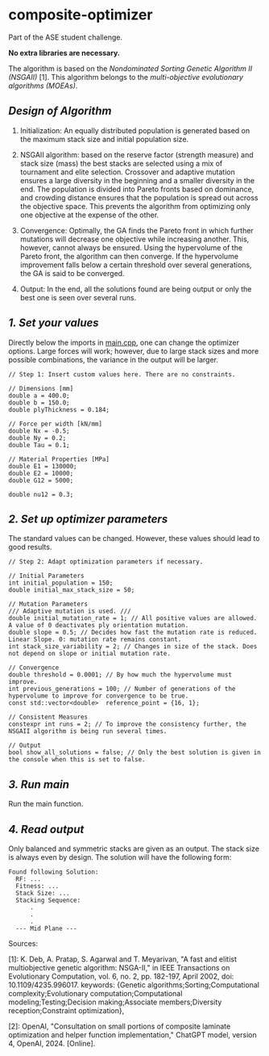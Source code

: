 # composite-optimizer

Part of the ASE student challenge.

**No extra libraries are necessary.**

The algorithm is based on the _Nondominated Sorting Genetic Algorithm II (NSGAII)_ [1]. This algorithm belongs to the
_multi-objective evolutionary algorithms (MOEAs)_.

## _Design of Algorithm_

1. Initialization: An equally distributed population is generated based on the maximum stack size and initial population
   size.
2. NSGAII algorithm: based on the reserve factor (strength measure) and stack size (mass) the best stacks are selected
   using a mix of tournament and elite selection. Crossover and adaptive mutation ensures a large diversity in the
   beginning and a smaller diversity in the end. The population is divided into Pareto fronts based on dominance, and crowding distance ensures that the population is spread out across the objective space. This         prevents the algorithm from optimizing only one objective at the expense of the other.

3. Convergence: Optimally, the GA finds the Pareto front in which further mutations will decrease one objective while
   increasing another. This, however, cannot always be ensured. Using the hypervolume of the Pareto front, the
   algorithm can then converge. If the hypervolume improvement falls below a certain threshold over several
   generations, the GA is said to be converged.
4. Output: In the end, all the solutions found are being output or only the best one is seen over several runs.


## _1. Set your values_

Directly below the imports in [main.cpp](main.cpp), one can change the optimizer options.
Large forces will work; however, due to large stack sizes and more possible combinations, the variance in the output
will
be larger.

```
// Step 1: Insert custom values here. There are no constraints.

// Dimensions [mm]
double a = 400.0;
double b = 150.0;
double plyThickness = 0.184;

// Force per width [kN/mm]
double Nx = -0.5;
double Ny = 0.2;
double Tau = 0.1;

// Material Properties [MPa]
double E1 = 130000;
double E2 = 10000;
double G12 = 5000;

double nu12 = 0.3;
```

## _2. Set up optimizer parameters_

The standard values can be changed. However, these values should lead to good results.

```
// Step 2: Adapt optimization parameters if necessary.

// Initial Parameters
int initial_population = 150;
double initial_max_stack_size = 50;

// Mutation Parameters
/// Adaptive mutation is used. ///
double initial_mutation_rate = 1; // All positive values are allowed. A value of 0 deactivates ply orientation mutation.
double slope = 0.5; // Decides how fast the mutation rate is reduced. Linear Slope. 0: mutation rate remains constant.
int stack_size_variability = 2; // Changes in size of the stack. Does not depend on slope or initial mutation rate.

// Convergence
double threshold = 0.0001; // By how much the hypervolume must improve.
int previous_generations = 100; // Number of generations of the hypervolume to improve for convergence to be true.
const std::vector<double>  reference_point = {16, 1};

// Consistent Measures
constexpr int runs = 2; // To improve the consistency further, the NSGAII algorithm is being run several times.

// Output
bool show_all_solutions = false; // Only the best solution is given in the console when this is set to false.
```

## _3. Run main_

Run the main function.

## _4. Read output_

Only balanced and symmetric stacks are given as an output. The stack size is always even by design.
The solution will have the following form:

```
Found following Solution:
  RF: ...
  Fitness: ...
  Stack Size: ...
  Stacking Sequence:
      .
      .
      .
  --- Mid Plane ---
```

Sources:

[1]: K. Deb, A. Pratap, S. Agarwal and T. Meyarivan, "A fast and elitist multiobjective genetic algorithm: NSGA-II,"
in
IEEE Transactions on Evolutionary Computation, vol. 6, no. 2, pp. 182-197, April 2002, doi: 10.1109/4235.996017.
keywords: {Genetic algorithms;Sorting;Computational complexity;Evolutionary computation;Computational
modeling;Testing;Decision making;Associate members;Diversity reception;Constraint optimization},

[2]: OpenAI, "Consultation on small portions of composite laminate optimization and  helper function implementation," ChatGPT model, version 4, OpenAI, 2024. [Online].


